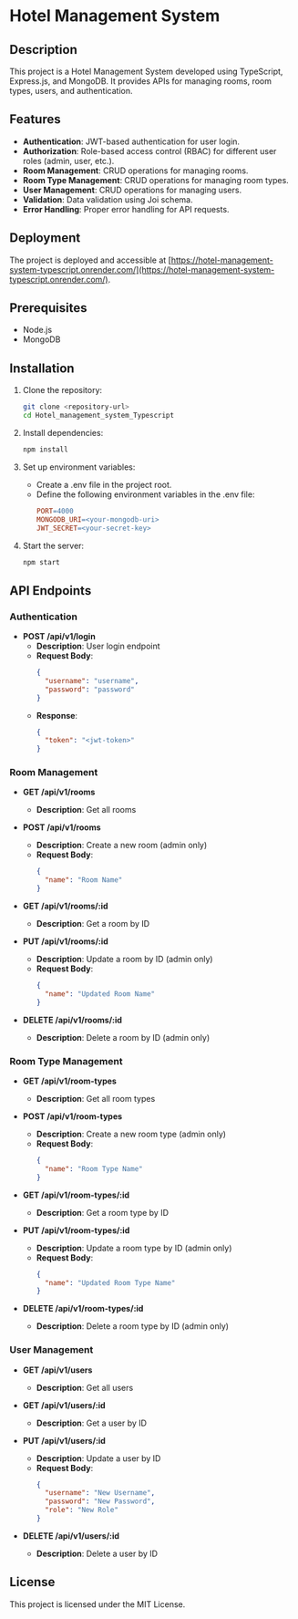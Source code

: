 # Hotel Management System

## Description

This project is a Hotel Management System developed using TypeScript, Express.js, and MongoDB. It provides APIs for managing rooms, room types, users, and authentication.

## Features

- **Authentication**: JWT-based authentication for user login.
- **Authorization**: Role-based access control (RBAC) for different user roles (admin, user, etc.).
- **Room Management**: CRUD operations for managing rooms.
- **Room Type Management**: CRUD operations for managing room types.
- **User Management**: CRUD operations for managing users.
- **Validation**: Data validation using Joi schema.
- **Error Handling**: Proper error handling for API requests.

## Deployment

The project is deployed and accessible at [https://hotel-management-system-typescript.onrender.com/](https://hotel-management-system-typescript.onrender.com/).

## Prerequisites

- Node.js
- MongoDB

## Installation

1. Clone the repository:

   ```bash
   git clone <repository-url>
   cd Hotel_management_system_Typescript
   ```

2. Install dependencies:

   ```bash
   npm install
   ```

3. Set up environment variables:

   - Create a .env file in the project root.
   - Define the following environment variables in the .env file:
     ```makefile
     PORT=4000
     MONGODB_URI=<your-mongodb-uri>
     JWT_SECRET=<your-secret-key>
     ```

4. Start the server:
   ```bash
   npm start
   ```

## API Endpoints

### Authentication

- **POST /api/v1/login**
  - **Description**: User login endpoint
  - **Request Body**:
    ```json
    {
      "username": "username",
      "password": "password"
    }
    ```
  - **Response**:
    ```json
    {
      "token": "<jwt-token>"
    }
    ```

### Room Management

- **GET /api/v1/rooms**

  - **Description**: Get all rooms

- **POST /api/v1/rooms**

  - **Description**: Create a new room (admin only)
  - **Request Body**:
    ```json
    {
      "name": "Room Name"
    }
    ```

- **GET /api/v1/rooms/:id**

  - **Description**: Get a room by ID

- **PUT /api/v1/rooms/:id**

  - **Description**: Update a room by ID (admin only)
  - **Request Body**:
    ```json
    {
      "name": "Updated Room Name"
    }
    ```

- **DELETE /api/v1/rooms/:id**
  - **Description**: Delete a room by ID (admin only)

### Room Type Management

- **GET /api/v1/room-types**

  - **Description**: Get all room types

- **POST /api/v1/room-types**

  - **Description**: Create a new room type (admin only)
  - **Request Body**:
    ```json
    {
      "name": "Room Type Name"
    }
    ```

- **GET /api/v1/room-types/:id**

  - **Description**: Get a room type by ID

- **PUT /api/v1/room-types/:id**

  - **Description**: Update a room type by ID (admin only)
  - **Request Body**:
    ```json
    {
      "name": "Updated Room Type Name"
    }
    ```

- **DELETE /api/v1/room-types/:id**
  - **Description**: Delete a room type by ID (admin only)

### User Management

- **GET /api/v1/users**

  - **Description**: Get all users

- **GET /api/v1/users/:id**

  - **Description**: Get a user by ID

- **PUT /api/v1/users/:id**

  - **Description**: Update a user by ID
  - **Request Body**:
    ```json
    {
      "username": "New Username",
      "password": "New Password",
      "role": "New Role"
    }
    ```

- **DELETE /api/v1/users/:id**
  - **Description**: Delete a user by ID

## License

This project is licensed under the MIT License.

